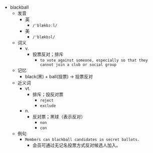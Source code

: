 - blackball
  - 发音
    - 英
      - `/'blækbɔːl/`
    - 美
      - `/'blækbɔl/`
  - 词义
    - v.
      - 投票反对；排斥
        - `to vote against someone, especially so that they cannot join a club or social group`
  - 记忆
    - black(黑) + ball(投票) → 投票反对
  - 近义词
    - vt.
      - 排斥；投反对票
        - `reject`
        - `exclude`
    - n.
      - 反对票；黑球（表示反对）
        - `non`
        - `con`
  - 例句
    - `Members can blackball candidates in secret ballots.`
      - 会员可通过无记名投票方式反对候选人加入。 

